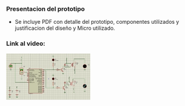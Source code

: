 ### Presentacion del prototipo
- Se incluye PDF con detalle del prototipo, componentes utilizados y justificacion del diseño y Micro utilizado.


### Link al video:

[![Alt text](../assets/Portada.jpg)](https://youtu.be/iGDomUWyOtI)
